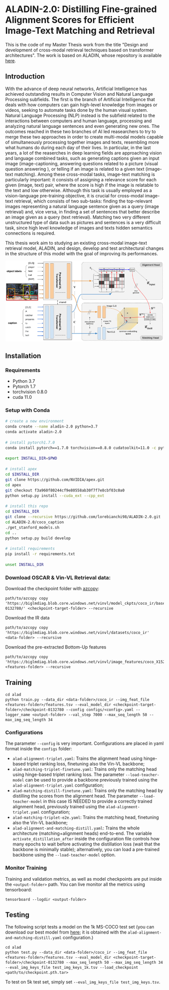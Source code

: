 # ALADIN-2.0: Distilling Fine-grained Alignment Scores for Efficient Image-Text Matching and Retrieval
This is the code of my Master Thesis work from the title "Design and development of cross-modal retrieval techniques based on transformer architectures". The work is based on ALADIN, whose repository is available [here](https://github.com/mesnico/ALADIN).
## Introduction
With the advance of deep neural networks, Artificial Intelligence has achieved outstanding results in Computer Vision and Natural Language Processing subfields. The first is the branch of Artificial Intelligence that deals with how computers can gain high-level knowledge from images or videos, seeking to automate tasks done by the human visual system. Natural Language Processing (NLP) instead is the subfield related to the interactions between computers and human language, processing and analyzing natural language sentences and even generating new ones. 
    The outcomes reached in these two branches of AI led reasearchers to try to merge these two approaches in order to create multi-modal models capable of simultaneously processing together images and texts, resembling more what humans do during each day of their lives. In particular, in the last years, a lot of the reaserches in deep learning fields are approaching vision and language combined tasks, such as generating captions given an input image (image-captioning, answering questions related to a picture (visual question answering ), or telling if an image is related to a given text (image-text matching).
    Among these cross-modal tasks, image-text matching is particularly important: it consists of assigning a relevance score for each given (image, text) pair, where the score is high if the image is relatable to the text and low otherwise. Although this task is usually employed as a vision-language pre-training objective, it is crucial for cross-modal image-text retrieval, which consists of two sub-tasks: finding the top-relevant images representing a natural language sentence given as a query (image retrieval) and, vice versa, in finding a set of sentences that better describe an image given as a query (text retrieval). Matching two very different unstructured type of data such as pictures and sentences is a very difficult task, since high level knowledge of images and texts hidden semantics connections is required.
    
This thesis work aim to studying an existing cross-modal image-text retrieval model, ALADIN, and design, develop and test architectural changes in the structure of this model with the goal of improving its performances.

<p align="center">
<img alt="Architecture" src="teaser.png" width="800px">
</p>

## Installation
### Requirements
- Python 3.7
- Pytorch 1.7
- torchvision 0.8.0
- cuda 11.0

### Setup with Conda
```bash
# create a new environment
conda create --name aladin-2.0 python=3.7
conda activate aladin-2.0

# install pytorch1.7.0
conda install pytorch==1.7.0 torchvision==0.8.0 cudatoolkit=11.0 -c pytorch

export INSTALL_DIR=$PWD

# install apex
cd $INSTALL_DIR
git clone https://github.com/NVIDIA/apex.git 
cd apex
git checkout f3a960f80244cf9e80558ab30f7f7e8cbf03c0a0 
python setup.py install --cuda_ext --cpp_ext 

# install this repo
cd $INSTALL_DIR
git clone --recursive https://github.com/lorebianchi98/ALADIN-2.0.git
cd ALADIN-2.0/coco_caption
./get_stanford_models.sh
cd ..
python setup.py build develop

# install requirements
pip install -r requirements.txt

unset INSTALL_DIR
```

### Download OSCAR & Vin-VL Retrieval data:
Download the checkpoint folder with [azcopy](https://docs.microsoft.com/it-it/azure/storage/common/storage-use-azcopy-v10):
```
path/to/azcopy copy 'https://biglmdiag.blob.core.windows.net/vinvl/model_ckpts/coco_ir/base/checkpoint-0132780/' <checkpoint-target-folder> --recursive
```

Download the IR data
```
path/to/azcopy copy 'https://biglmdiag.blob.core.windows.net/vinvl/datasets/coco_ir' <data-folder> --recursive
```

Download the pre-extracted Bottom-Up features 
```
path/to/azcopy copy 'https://biglmdiag.blob.core.windows.net/vinvl/image_features/coco_X152C4_frcnnbig2_exp168model_0060000model.roi_heads.nm_filter_2_model.roi_heads.score_thresh_0.2/model_0060000/' <features-folder> --recursive
```

## Training
``` 
cd alad 
python train.py --data_dir <data-folder>/coco_ir --img_feat_file <features-folder>/features.tsv --eval_model_dir <checkpoint-target-folder>/checkpoint-0132780 --config configs/<config>.yaml --logger_name <output-folder> --val_step 7000 --max_seq_length 50 --max_img_seq_length 34
```

### Configurations
The parameter `--config` is very important. Configurations are placed in yaml format inside the `configs` folder:
- `alad-alignment-triplet.yaml`: Trains the alignment head using hinge-based triplet ranking loss, finetuning also the Vin-VL backbone;
- `alad-matching-triplet-finetune.yaml`: Trains only the matching head using hinge-based triplet ranking loss. The parameter `--load-teacher-model` can be used to provide a backbone previously trained using the `alad-alignment-triplet.yaml` configuration;
- `alad-matching-distill-finetune.yaml`: Trains only the matching head by distilling the scores from the alignment head. The parameter `--load-teacher-model` in this case IS NEEDED to provide a correctly trained alignment head, previously trained using the `alad-alignment-triplet.yaml` configuration;
- `alad-matching-triplet-e2e.yaml`: Trains the matching head, finetuning also the Vin-VL backbone;
- `alad-alignment-and-matching-distill.yaml`: Trains the whole architecture (matching+alignment heads) end-to-end. The variable `activate_distillation_after` inside the configuration file controls how many epochs to wait before activating the distillation loss (wait that the backbone is minimally stable); alternatively, you can load a pre-trained backbone using the `--load-teacher-model` option.

### Monitor Training
Training and validation metrics, as well as model checkpoints are put inside the `<output-folder>` path.
You can live monitor all the metrics using tensorboard:
``` 
tensorboard --logdir <output-folder>
```

## Testing
The following script tests a model on the 1k MS-COCO test set (you can download our best model from [here](https://drive.google.com/drive/folders/112fBqzpeQPnb9hk-HJ8vjkNRicXq1-gX?usp=sharing); it is obtained with the `alad-alignment-and-matching-distill.yaml` configuration.)
```
cd alad
python test.py --data_dir <data-folder>/coco_ir --img_feat_file <features-folder>/features.tsv --eval_model_dir <checkpoint-target-folder>/checkpoint-0132780 --max_seq_length 50 --max_img_seq_length 34 --eval_img_keys_file test_img_keys_1k.tsv --load_checkpoint <path/to/checkpoint.pth.tar>
```
To test on 5k test set, simply set `--eval_img_keys_file test_img_keys.tsv`.

[//]: # (## Citation)

[//]: # (If you found our work useful for your research, please cite our paper:)

[//]: # ()
[//]: # (TODO)
